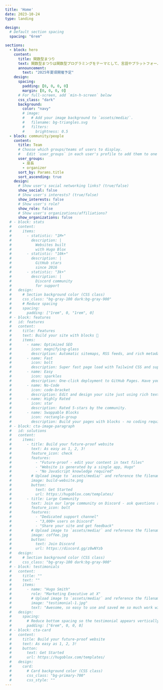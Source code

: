 ```yaml
---
title: 'Home'
date: 2023-10-24
type: landing

design:
  # Default section spacing
  spacing: "6rem"

sections:
  - block: hero
    content:
      title: 関数型まつり
      text: 関数型まつりは関数型プログラミングをテーマとして、言語やプラットフォームによらない様々なバックグラウンドの人達の情報共有とコミュニケーションを目的としたカンファレンスです。
      announcement:
        text: "2025年夏頃開催予定"
    design:
      spacing:
        padding: [0, 0, 0, 0]
        margin: [0, 0, 0, 0]
      # For full-screen, add `min-h-screen` below
      css_class: "dark"
      background:
        color: "navy"
        # image:
        #   # Add your image background to `assets/media/`.
        #   filename: bg-triangles.svg
        #   filters:
        #     brightness: 0.5
  - block: community/people
    content:
      title: Team
      # Choose which groups/teams of users to display.
      #   Edit `user_groups` in each user's profile to add them to one or more of these groups.
      user_groups:
        - 座長
        - organizer
      sort_by: Params.title
      sort_ascending: true
    design:
      # Show user's social networking links? (true/false)
      show_social: false
      # Show user's interests? (true/false)
      show_interests: false
      # Show user's role?
      show_role: false
      # Show user's organizations/affiliations?
      show_organizations: false
  # - block: stats
  #   content:
  #     items:
  #       - statistic: "1M+"
  #         description: |
  #           Websites built
  #           with Hugo Blox
  #       - statistic: "10k+"
  #         description: |
  #           GitHub stars
  #           since 2016
  #       - statistic: "3k+"
  #         description: |
  #           Discord community
  #           for support
  #   design:
  #     # Section background color (CSS class)
  #     css_class: "bg-gray-100 dark:bg-gray-900"
  #     # Reduce spacing
  #     spacing:
  #       padding: ["1rem", 0, "1rem", 0]
  # - block: features
  #   id: features
  #   content:
  #     title: Features
  #     text: Build your site with blocks 🧱
  #     items:
  #       - name: Optimized SEO
  #         icon: magnifying-glass
  #         description: Automatic sitemaps, RSS feeds, and rich metadata take the pain out of SEO and syndication.
  #       - name: Fast
  #         icon: bolt
  #         description: Super fast page load with Tailwind CSS and super fast site building with Hugo.
  #       - name: Easy
  #         icon: sparkles
  #         description: One-click deployment to GitHub Pages. Have your new website live within 5 minutes!
  #       - name: No-Code
  #         icon: code-bracket
  #         description: Edit and design your site just using rich text (Markdown) and configurable YAML parameters.
  #       - name: Highly Rated
  #         icon: star
  #         description: Rated 5-stars by the community.
  #       - name: Swappable Blocks
  #         icon: rectangle-group
  #         description: Build your pages with blocks - no coding required!
  # - block: cta-image-paragraph
  #   id: solutions
  #   content:
  #     items:
  #       - title: Build your future-proof website
  #         text: As easy as 1, 2, 3!
  #         feature_icon: check
  #         features:
  #           - "Future-proof - edit your content in text files"
  #           - "Website is generated by a single app, Hugo"
  #           - "No JavaScript knowledge required"
  #         # Upload image to `assets/media/` and reference the filename here
  #         image: build-website.png
  #         button:
  #           text: Get Started
  #           url: https://hugoblox.com/templates/
  #       - title: Large Community
  #         text: Join our large community on Discord - ask questions and get live responses
  #         feature_icon: bolt
  #         features:
  #           - "Dedicated support channel"
  #           - "3,000+ users on Discord"
  #           - "Share your site and get feedback"
  #         # Upload image to `assets/media/` and reference the filename here
  #         image: coffee.jpg
  #         button:
  #           text: Join Discord
  #           url: https://discord.gg/z8wNYzb
  #   design:
  #     # Section background color (CSS class)
  #     css_class: "bg-gray-100 dark:bg-gray-900"
  # - block: testimonials
  #   content:
  #     title: ""
  #     text: ""
  #     items:
  #       - name: "Hugo Smith"
  #         role: "Marketing Executive at X"
  #         # Upload image to `assets/media/` and reference the filename here
  #         image: "testimonial-1.jpg"
  #         text: "Awesome, so easy to use and saved me so much work with the swappable pre-designed sections!"
  #   design:
  #     spacing:
  #       # Reduce bottom spacing so the testimonial appears vertically centered between sections
  #       padding: ["6rem", 0, 0, 0]
  # - block: cta-card
  #   content:
  #     title: Build your future-proof website
  #     text: As easy as 1, 2, 3!
  #     button:
  #       text: Get Started
  #       url: https://hugoblox.com/templates/
  #   design:
  #     card:
  #       # Card background color (CSS class)
  #       css_class: "bg-primary-700"
  #       css_style: ""
---
```

